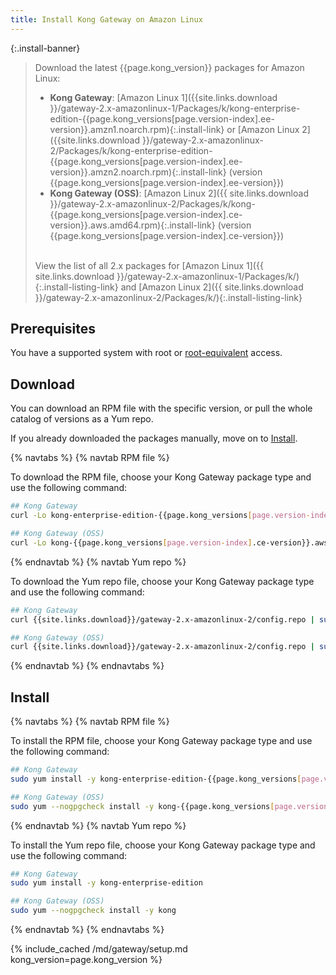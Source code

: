 ```yaml
---
title: Install Kong Gateway on Amazon Linux
---
```


<!-- Banner with links to latest downloads -->
<!-- The install-link and install-listing-link classes are used for tracking, do not remove -->

{:.install-banner}
> Download the latest {{page.kong_version}} packages for
> Amazon Linux:
> * **Kong Gateway**: [Amazon Linux 1]({{site.links.download }}/gateway-2.x-amazonlinux-1/Packages/k/kong-enterprise-edition-{{page.kong_versions[page.version-index].ee-version}}.amzn1.noarch.rpm){:.install-link} or [Amazon Linux 2]({{site.links.download }}/gateway-2.x-amazonlinux-2/Packages/k/kong-enterprise-edition-{{page.kong_versions[page.version-index].ee-version}}.amzn2.noarch.rpm){:.install-link} (version {{page.kong_versions[page.version-index].ee-version}})
> * **Kong Gateway (OSS)**: [Amazon Linux 2]({{ site.links.download }}/gateway-2.x-amazonlinux-2/Packages/k/kong-{{page.kong_versions[page.version-index].ce-version}}.aws.amd64.rpm){:.install-link} (version {{page.kong_versions[page.version-index].ce-version}})
> <br><br>
>
> <span class="install-subtitle">View the list of all 2.x packages for
> [Amazon Linux 1]({{ site.links.download }}/gateway-2.x-amazonlinux-1/Packages/k/){:.install-listing-link} and [Amazon Linux 2]({{ site.links.download }}/gateway-2.x-amazonlinux-2/Packages/k/){:.install-listing-link}  </span>

## Prerequisites

You have a supported system with root or [root-equivalent](/gateway/{{page.kong_version}}/plan-and-deploy/kong-user) access.

## Download

You can download an RPM file with the specific version, or pull the whole catalog of versions as a Yum repo.

If you already downloaded the packages manually, move on to [Install](#install).

{% navtabs %}
{% navtab RPM file %}

To download the RPM file, choose your Kong Gateway
package type and use the following command:

```bash
## Kong Gateway
curl -Lo kong-enterprise-edition-{{page.kong_versions[page.version-index].ee-version}}.amzn2.noarch.rpm "{{ site.links.download }}/gateway-2.x-amazonlinux-2/Packages/k/kong-enterprise-edition-{{page.kong_versions[page.version-index].ee-version}}.amzn2.noarch.rpm"
```

```bash
## Kong Gateway (OSS)
curl -Lo kong-{{page.kong_versions[page.version-index].ce-version}}.aws.amd64.rpm "{{ site.links.download }}/gateway-2.x-amazonlinux-2/Packages/k/kong-{{page.kong_versions[page.version-index].ce-version}}.aws.amd64.rpm"
```

{% endnavtab %}
{% navtab Yum repo %}

To download the Yum repo file, choose your Kong Gateway
package type and use the following command:

```bash
## Kong Gateway
curl {{site.links.download}}/gateway-2.x-amazonlinux-2/config.repo | sudo tee /etc/yum.repos.d/kong-enterprise-edition.repo
```

```bash
## Kong Gateway (OSS)
curl {{site.links.download}}/gateway-2.x-amazonlinux-2/config.repo | sudo tee /etc/yum.repos.d/kong.repo
```

{% endnavtab %}
{% endnavtabs %}

## Install

{% navtabs %}
{% navtab RPM file %}

To install the RPM file, choose your Kong Gateway package
type and use the following command:

```bash
## Kong Gateway
sudo yum install -y kong-enterprise-edition-{{page.kong_versions[page.version-index].ee-version}}.amzn2.noarch.rpm
```

```bash
## Kong Gateway (OSS)
sudo yum --nogpgcheck install -y kong-{{page.kong_versions[page.version-index].ce-version}}.aws.amd64.rpm
```

{% endnavtab %}
{% navtab Yum repo %}

To install the Yum repo file, choose your Kong Gateway
package type and use the following command:

```bash
## Kong Gateway
sudo yum install -y kong-enterprise-edition
```

```bash
## Kong Gateway (OSS)
sudo yum --nogpgcheck install -y kong
```

{% endnavtab %}
{% endnavtabs %}

<!-- Setup content shared between all Linux installation topics: Amazon Linux, CentOS, Ubuntu, and RHEL.
Includes the following sections: Setup configs, Using a database, Using a yaml declarative config file,
Using a yaml declarative config file, Verify install, Enable and configure Kong Manager, Enable Dev Portal,
Support, and Next Steps.

Located in the app/_includes/md/gateway folder.

See https://docs.konghq.com/contributing/includes/ for more information about using includes in this project.
-->

{% include_cached /md/gateway/setup.md kong_version=page.kong_version %}
